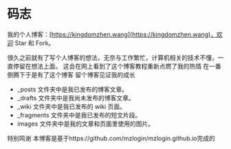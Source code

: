 # 码志

我的个人博客：[https://kingdomzhen.wang](https://kingdomzhen.wang)，欢迎 Star 和 Fork。

很久之前就有了写个人博客的想法，无奈与工作繁忙，计算机相关的技术不懂，一直停留在想法上面。
这会在网上看到了这个博客教程重新点燃了我的热情
在一番倒腾下于是有了这个博客
留个博客见证我的成长

* _posts 文件夹中是我已发布的博客文章。
* _drafts 文件夹中是我尚未发布的博客文章。
* _wiki 文件夹中是我已发布的 wiki 页面。
* _fragments 文件夹中是我已发布的短文片段。
* images 文件夹中是我的文章和页面里使用的图片。

特别鸣谢
本博客是基于https://github.com/mzlogin/mzlogin.github.io完成的
